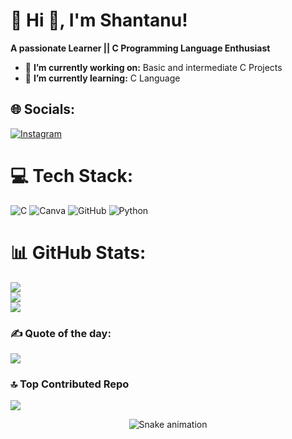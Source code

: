 # 💫 Hi 👋, I'm Shantanu!
**A passionate Learner || C Programming Language Enthusiast**

- 🔭 **I’m currently working on:** Basic and intermediate C Projects
- 🌱 **I’m currently learning:** C Language
## 🌐 Socials:
[![Instagram](https://img.shields.io/badge/Instagram-%23E4405F.svg?logo=Instagram&logoColor=white)](https://instagram.com/shaxntanu) 

# 💻 Tech Stack:
![C](https://img.shields.io/badge/c-%2300599C.svg?style=flat&logo=c&logoColor=white) ![Canva](https://img.shields.io/badge/Canva-%2300C4CC.svg?style=flat&logo=Canva&logoColor=white) ![GitHub](https://img.shields.io/badge/github-%23121011.svg?style=flat&logo=github&logoColor=white) ![Python](https://img.shields.io/badge/python-3670A0?style=for-the-badge&logo=python&logoColor=ffdd54)
# 📊 GitHub Stats:
![](https://github-readme-stats.vercel.app/api?username=shaxntanu&theme=dark&hide_border=false&include_all_commits=true&count_private=false)<br/>
![](https://nirzak-streak-stats.vercel.app/?user=shaxntanu&theme=dark&hide_border=false)<br/>
![](https://github-readme-stats.vercel.app/api/top-langs/?username=shaxntanu&theme=dark&hide_border=false&include_all_commits=true&count_private=false&layout=compact)

### ✍ Quote of the day:
![](https://quotes-github-readme.vercel.app/api?type=vetical&theme=dark)

### 🔝 Top Contributed Repo
![](https://github-contributor-stats.vercel.app/api?username=shaxntanu&limit=5&theme=dark&combine_all_yearly_contributions=true)

<div align="center">
  <img src="https://profile-readme-generator.com/assets/snake.svg" alt="Snake animation" />
</div>
